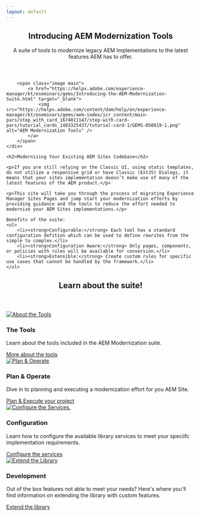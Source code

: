 ```yaml
---
layout: default
---
```


<section>
    <div class="content">
        <header class="main">
            <h1>Introducing AEM Modernization Tools</h1>
            <p>A suite of tools to modernize legacy AEM Implementations to the latest features AEM has to offer.</p>
        </header>
        
        <span class="image main">
            <a href="https://helpx.adobe.com/experience-manager/kt/eseminars/gems/Introducing-the-AEM-Modernization-Suite.html" target="_blank">
                <img src="https://helpx.adobe.com/content/dam/help/en/experience-manager/kt/eseminars/gems/aem-index/jcr_content/main-pars/step_with_card_1674011147/step-with-card-pars/tutorial_cards_1483325437/tutorial-card-1/GEMS-050819-1.png" alt="AEM Modernization Tools" />
            </a>
        </span>
    </div>

    <h2>Modernizing Your Existing AEM Sites Codebase</h2>
    
    <p>If you are still relying on the Classic UI, using static templates, do not utilize a responsive grid or have Classic (ExtJS) Dialogs, it means that your sites implementation doesn’t make use of many of the latest features of the AEM product.</p> 
    
    <p>This site will take you through the process of migrating Experience Manager Sites Pages and jump start your modernization efforts by providing guidance and the tools to reduce the effort needed to modernize your AEM Sites implementations.</p>

    Benefits of the suite:
    <ul>
        <li><strong>Configurable:</strong> Each tool has a standard configuration defition which can be used to define rewrites from the simple to complex.</li>
        <li><strong>Configuration Aware:</strong> Only pages, components, or policies with rules will be available for conversion.</li>
        <li><strong>Extensible:</strong> Create custom rules for specific use cases that cannot be handled by the framework.</li>
    </ul>
</section>

<!-- Section -->
<section>
    <header class="major">
        <h2>Learn about the suite!</h2>
    </header>
    <div class="features">
        <article>
            <a href="{{ site.baseurl }}/pages/tools.html" class="image left">
                <img src="{{ site.baseurl }}/images/icons/tools.svg" alt="About the Tools" />
            </a>
            <div class="content">
                <h3>The Tools</h3>
                <p>Learn about the tools included in the AEM Modernization suite.</p>
                <a href="{{ site.baseurl }}/pages/tools.html" class="button primary small">More about the tools</a>
            </div>
        </article>
        <article>
            <a href="{{ site.baseurl }}/pages/plan-operate.html" class="image left">
                <img src="{{ site.baseurl }}/images/icons/plan-and-operate.svg" alt="Plan & Operate" />
            </a>
            <div class="content">
                <h3>Plan &amp; Operate</h3>
                <p>Dive in to planning and executing a modernization effort for you AEM Site.</p>
                <a href="{{ site.baseurl }}/pages/plan-operate.html" class="button primary small">Plan &amp; Execute your project</a>
            </div>
        </article>
        <article>
            <a href="{{ site.baseurl }}/pages/configuration.html" class="image left">
                <img src="{{ site.baseurl }}/images/icons/configuration.svg" alt="Configure the Services." />
            </a>
            <div class="content">
                <h3>Configuration</h3>
                <p>Learn how to configure the available library services to meet your speciifc implementation requirements.</p>
                <a href="{{ site.baseurl }}/pages/configuration.html" class="button primary small">Configure the services</a>
            </div>
        </article>
        <article>
            <a href="{{ site.baseurl }}/pages/development.html" class="image left">
                <img src="{{ site.baseurl }}/images/icons/development.svg" alt="Extend the Library" />
            </a>
            <div class="content">
                <h3>Development</h3>
                <p>Out of the box features not able to meet your needs? Here's where you'll find information on extending the library with custom features.</p>
                <a href="{{ site.baseurl }}/pages/development.html" class="button primary small">Extend the library</a>
            </div>
        </article>
    </div>
</section>

        
    